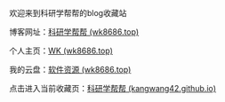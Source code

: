 欢迎来到科研学帮帮的blog收藏站

博客网址：[科研学帮帮 (wk8686.top)](https://wk8686.top/)

个人主页：[WK (wk8686.top)](https://intro.wk8686.top/)

我的云盘：[软件资源 (wk8686.top)](https://file.wk8686.top/?1%20%E8%BD%AF%E4%BB%B6%E8%B5%84%E6%BA%90)

点击进入当前收藏页：[科研学帮帮 (kangwang42.github.io)](https://kangwang42.github.io/5-tuto_blog/)
